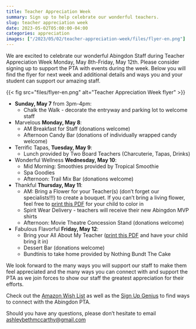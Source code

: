 ```yaml
--- 
title: Teacher Appreciation Week
summary: Sign up to help celebrate our wonderful teachers.
slug: teacher appreciation week
date: 2023-05-02T05:00:00-04:00
categories: appreciation
images: ["/2023/05/02/teacher-appreciation-week/files/flyer-en.png"]
---
```


We are excited to celebrate our wonderful Abingdon Staff during Teacher Appreciation Week Monday, May 8th-Friday, May 12th. Please consider signing up to support the PTA with events during the week. Below you will find the flyer for next week and additional details and ways you and your student can support our amazing staff.

{{< fig src="files/flyer-en.png" alt="Teacher Appreciation Week flyer" >}}

- **Sunday, May 7** from 3pm-4pm:
    - Chalk the Walk - decorate the entryway and parking lot to welcome staff 
- Marvelous **Monday, May 8**:
    - AM Breakfast for Staff (donations welcome)
    - Afternoon Candy Bar (donations of individually wrapped candy welcome)
- Terrific Tapas, **Tuesday, May 9**:
    - Lunch provided by Two Board Teachers (Charcuterie, Tapas, Drinks)
- Wonderful Wellness **Wednesday, May 10**:
    - Mid Morning: Smoothies provided by Tropical Smoothie 
    - Spa Goodies
    - Afternoon: Trail Mix Bar (donations welcome)
- Thankful **Thursday, May 11**:
    - AM: Bring a Flower for your Teacher(s) (don’t forget our specialists!!!) to create a bouquet. If you can’t bring a living flower, feel free to [print this PDF](files/teacher-flower-page.pdf) for your child to color in
    - Spirit Wear Delivery - teachers will receive their new Abingdon MVP shirts
    - Afternoon: Movie Theatre Concession Stand (donations welcome)
- Fabulous Flavorful **Friday, May 12**:
    - Bring your All About My Teacher ([print this PDF](files/All-about-my-teacher.pdf) and have your child bring it in)
    - Dessert Bar (donations welcome)
    - Bundtinis to take home provided by Nothing Bundt The Cake 

We look forward to the many ways you will support our staff to make them feel appreciated and the many ways you can connect with and support the PTA as we join forces to show our staff the greatest appreciation for their efforts.

Check out the [Amazon Wish List](https://www.amazon.com/hz/wishlist/ls/11534AA8PBT6C) as well as the [Sign Up Genius](https://www.signupgenius.com/go/30e0a44aca72aa5fe3-teacher#/) to find ways to connect with the Abingdon PTA.

Should you have any questions, please don’t hesitate to email ashleybethmccarthy@gmail.com